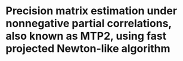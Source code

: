 # Precision matrix estimation under nonnegative partial correlations, also known as MTP2, using fast projected Newton-like algorithm


